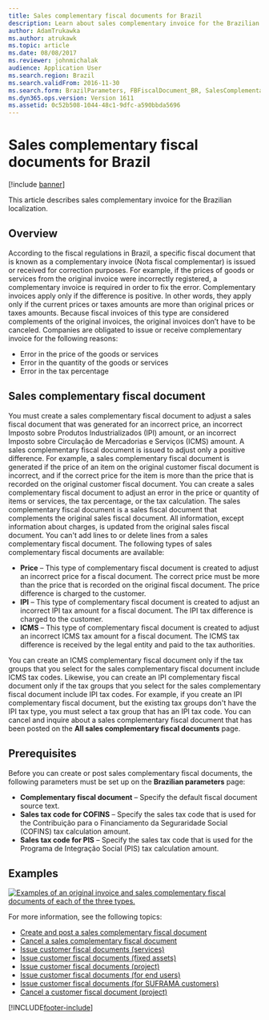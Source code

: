 ```yaml
---
title: Sales complementary fiscal documents for Brazil
description: Learn about sales complementary invoice for the Brazilian localization, including prerequisites, examples, and an outline on sales complementary fiscal documents.
author: AdamTrukawka
ms.author: atrukawk
ms.topic: article
ms.date: 08/08/2017
ms.reviewer: johnmichalak
audience: Application User
ms.search.region: Brazil
ms.search.validFrom: 2016-11-30
ms.search.form: BrazilParameters, FBFiscalDocument_BR, SalesComplementaryInvoice, SalesComplementaryInvoiceCancel_BR, SalesComplementaryInvoiceListPage
ms.dyn365.ops.version: Version 1611
ms.assetid: 0c52b508-1044-48c1-9dfc-a590bbda5696
---
```


# Sales complementary fiscal documents for Brazil

[!include [banner](../../includes/banner.md)]

This article describes sales complementary invoice for the Brazilian localization.

## Overview

According to the fiscal regulations in Brazil, a specific fiscal document that is known as a complementary invoice (Nota fiscal complementar) is issued or received for correction purposes. For example, if the prices of goods or services from the original invoice were incorrectly registered, a complementary invoice is required in order to fix the error. Complementary invoices apply only if the difference is positive. In other words, they apply only if the current prices or taxes amounts are more than original prices or taxes amounts. Because fiscal invoices of this type are considered complements of the original invoices, the original invoices don’t have to be canceled. Companies are obligated to issue or receive complementary invoice for the following reasons:

-   Error in the price of the goods or services
-   Error in the quantity of the goods or services
-   Error in the tax percentage

## Sales complementary fiscal document
You must create a sales complementary fiscal document to adjust a sales fiscal document that was generated for an incorrect price, an incorrect Imposto sobre Produtos Industrializados (IPI) amount, or an incorrect Imposto sobre Circulação de Mercadorias e Serviços (ICMS) amount. A sales complementary fiscal document is issued to adjust only a positive difference. For example, a sales complementary fiscal document is generated if the price of an item on the original customer fiscal document is incorrect, and if the correct price for the item is more than the price that is recorded on the original customer fiscal document. You can create a sales complementary fiscal document to adjust an error in the price or quantity of items or services, the tax percentage, or the tax calculation. The sales complementary fiscal document is a sales fiscal document that complements the original sales fiscal document. All information, except information about charges, is updated from the original sales fiscal document. You can't add lines to or delete lines from a sales complementary fiscal document. The following types of sales complementary fiscal documents are available:

-   **Price** – This type of complementary fiscal document is created to adjust an incorrect price for a fiscal document. The correct price must be more than the price that is recorded on the original fiscal document. The price difference is charged to the customer.
-   **IPI** – This type of complementary fiscal document is created to adjust an incorrect IPI tax amount for a fiscal document. The IPI tax difference is charged to the customer.
-   **ICMS** – This type of complementary fiscal document is created to adjust an incorrect ICMS tax amount for a fiscal document. The ICMS tax difference is received by the legal entity and paid to the tax authorities.

You can create an ICMS complementary fiscal document only if the tax groups that you select for the sales complementary fiscal document include ICMS tax codes. Likewise, you can create an IPI complementary fiscal document only if the tax groups that you select for the sales complementary fiscal document include IPI tax codes. For example, if you create an IPI complementary fiscal document, but the existing tax groups don't have the IPI tax type, you must select a tax group that has an IPI tax code. You can cancel and inquire about a sales complementary fiscal document that has been posted on the **All sales complementary fiscal documents** page.

## Prerequisites
Before you can create or post sales complementary fiscal documents, the following parameters must be set up on the **Brazilian parameters** page:

-   **Complementary fiscal document** – Specify the default fiscal document source text.
-   **Sales tax code for COFINS** – Specify the sales tax code that is used for the Contribuição para o Financiamento da Seguraridade Social (COFINS) tax calculation amount.
-   **Sales tax code for PIS** – Specify the sales tax code that is used for the Programa de Integração Social (PIS) tax calculation amount.

## Examples
[![Examples of an original invoice and sales complementary fiscal documents of each of the three types.](../media/salescomplementary-1024x409.png)](/media/salescomplementary.png)

For more information, see the following topics:

 - [Create and post a sales complementary fiscal document](br-00052-1-create-post-sales-complementary-fiscal-documents.md)
 - [Cancel a sales complementary fiscal document](br-00052-2-cancel-sales-complementary-fiscal-document.md)
 - [Issue customer fiscal documents (services)](br-00084-issuing-customer-fiscal-documents-services.md)
 - [Issue customer fiscal documents (fixed assets)](br-00085-issuing-customer-fiscal-documents-fixed-assets.md)
 - [Issue customer fiscal documents (project)](br-00086-issuing-customer-fiscal-documents-project.md)
 - [Issue customer fiscal documents (for end users)](br-00087-issuing-customer-fiscal-documents-end-user.md)
 - [Issue customer fiscal documents (for SUFRAMA customers)](br-00088-issuing-customer-fiscal-documents-suframa-customers.md)
 - [Cancel a customer fiscal document (project)](br-00092-cancel-customer-fiscal-document-project.md)




[!INCLUDE[footer-include](../../../includes/footer-banner.md)]
